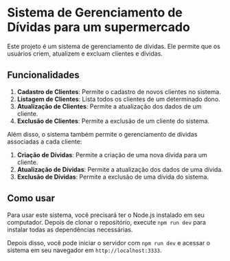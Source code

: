 # Sistema de Gerenciamento de Dívidas para um supermercado

Este projeto é um sistema de gerenciamento de  dívidas. Ele permite que os usuários criem, atualizem e excluam clientes e dívidas.

## Funcionalidades

1. **Cadastro de Clientes**: Permite o cadastro de novos clientes no sistema.
2. **Listagem de Clientes**: Lista todos os clientes de um determinado dono.
3. **Atualização de Clientes**: Permite a atualização dos dados de um cliente.
4. **Exclusão de Clientes**: Permite a exclusão de um cliente do sistema.

Além disso, o sistema também permite o gerenciamento de dívidas associadas a cada cliente:

1. **Criação de Dívidas**: Permite a criação de uma nova dívida para um cliente.
2. **Atualização de Dívidas**: Permite a atualização dos dados de uma dívida.
3. **Exclusão de Dívidas**: Permite a exclusão de uma dívida do sistema.

## Como usar

Para usar este sistema, você precisará ter o Node.js instalado em seu computador. Depois de clonar o repositório, execute `npm run dev` para instalar todas as dependências necessárias.

Depois disso, você pode iniciar o servidor com `npm run dev` e acessar o sistema em seu navegador em `http://localhost:3333`.



